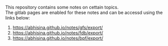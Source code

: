 This repository contains some notes on cettain topics.\
The gitlab pages are enabled for these notes and can be accessd using the links below:
1. https://abhisina.github.io/notes/gfs/export/
2. https://abhisina.github.io/notes/fdb/export/
1. https://abhisina.github.io/notes/bpf/export/
